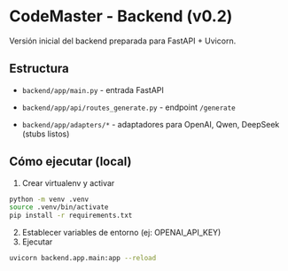 # CodeMaster - Backend (v0.2)

Versión inicial del backend preparada para FastAPI + Uvicorn.

## Estructura

- `backend/app/main.py` - entrada FastAPI

- `backend/app/api/routes_generate.py` - endpoint `/generate`

- `backend/app/adapters/*` - adaptadores para OpenAI, Qwen, DeepSeek (stubs listos)

## Cómo ejecutar (local)

1. Crear virtualenv y activar
```bash
python -m venv .venv
source .venv/bin/activate
pip install -r requirements.txt
```
2. Establecer variables de entorno (ej: OPENAI_API_KEY)
3. Ejecutar
```bash
uvicorn backend.app.main:app --reload
```
